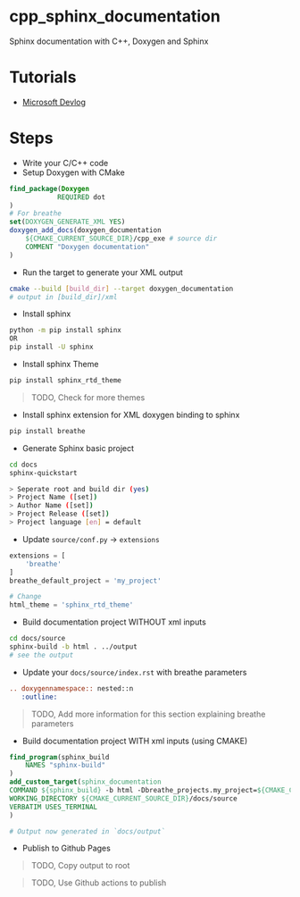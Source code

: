 # cpp_sphinx_documentation

Sphinx documentation with C++, Doxygen and Sphinx

# Tutorials

- [Microsoft Devlog](https://devblogs.microsoft.com/cppblog/clear-functional-c-documentation-with-sphinx-breathe-doxygen-cmake/)

# Steps

- Write your C/C++ code
- Setup Doxygen with CMake
```cmake
find_package(Doxygen 
            REQUIRED dot
)
# For breathe
set(DOXYGEN_GENERATE_XML YES)
doxygen_add_docs(doxygen_documentation
    ${CMAKE_CURRENT_SOURCE_DIR}/cpp_exe # source dir
    COMMENT "Doxygen documentation"
)
```

- Run the target to generate your XML output
```bash
cmake --build [build_dir] --target doxygen_documentation
# output in [build_dir]/xml
```

- Install sphinx
```bash
python -m pip install sphinx
OR 
pip install -U sphinx
```

- Install sphinx Theme
```bash
pip install sphinx_rtd_theme
```
> TODO, Check for more themes

- Install sphinx extension for XML doxygen binding to sphinx
```bash
pip install breathe
```

- Generate Sphinx basic project
```bash
cd docs
sphinx-quickstart

> Seperate root and build dir (yes)
> Project Name ([set])
> Author Name ([set])
> Project Release ([set])
> Project language [en] = default
```

- Update `source/conf.py` -> `extensions`
```python
extensions = [
    'breathe'
]
breathe_default_project = 'my_project'

# Change
html_theme = 'sphinx_rtd_theme'
```

- Build documentation project WITHOUT xml inputs
```bash
cd docs/source
sphinx-build -b html . ../output
# see the output
```

- Update your `docs/source/index.rst` with breathe parameters
```rst
.. doxygennamespace:: nested::n
   :outline:
```
> TODO, Add more information for this section explaining breathe parameters

- Build documentation project WITH xml inputs (using CMAKE)
```cmake
find_program(sphinx_build
    NAMES "sphinx-build"
)
add_custom_target(sphinx_documentation
COMMAND ${sphinx_build} -b html -Dbreathe_projects.my_project=${CMAKE_CURRENT_BINARY_DIR}/xml . ../output
WORKING_DIRECTORY ${CMAKE_CURRENT_SOURCE_DIR}/docs/source
VERBATIM USES_TERMINAL
)

# Output now generated in `docs/output`
```

- Publish to Github Pages
> TODO, Copy output to root

> TODO, Use Github actions to publish
